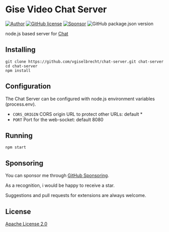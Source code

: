 # Gise Video Chat Server 

[![Author](https://img.shields.io/badge/Author-vgiselbrecht-brightgreen.svg)](https://github.com/vgiselbrecht)
[![GitHub license](https://img.shields.io/github/license/vgiselbrecht/chat-server)](https://github.com/vgiselbrecht/chat-server/blob/master/LICENSE)
[![Sponsor](https://img.shields.io/badge/Sponsor-GitHub-ff69b4.svg)](https://github.com/sponsors/vgiselbrecht/)
![GitHub package.json version](https://img.shields.io/github/package-json/v/vgiselbrecht/chat-server)

node.js based server for [Chat](https://github.com/vgiselbrecht/chat/)

## Installing

```
git clone https://github.com/vgiselbrecht/chat-server.git chat-server
cd chat-server
npm install
```

## Configuration

The Chat Server can be configured with node.js environment variables (process.env).

* `CORS_ORIGIN` CORS origin URL to protect other URLs: default *
* `PORT` Port for the web-socket: default 8080

## Running

```
npm start
```

## Sponsoring

You can sponsor me through [GitHub Sponsoring](https://github.com/sponsors/vgiselbrecht/).

As a recognition, i would be happy to receive a star.

Suggestions and pull requests for extensions are always welcome.

## License

[Apache License 2.0](LICENSE)
